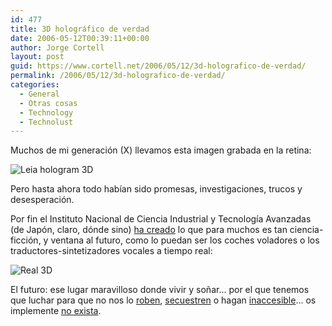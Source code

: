 ```yaml
---
id: 477
title: 3D holográfico de verdad
date: 2006-05-12T00:39:11+00:00
author: Jorge Cortell
layout: post
guid: https://www.cortell.net/2006/05/12/3d-holografico-de-verdad/
permalink: /2006/05/12/3d-holografico-de-verdad/
categories:
  - General
  - Otras cosas
  - Technology
  - Technolust
---
```

Muchos de mi generación (X) llevamos esta imagen grabada en la retina:

![Leia hologram 3D](https://www.sgmt.at/ReferE/leia.jpg "Leia hologram 3D")

Pero hasta ahora todo habí­an sido promesas, investigaciones, trucos y desesperación.

Por fin el Instituto Nacional de Ciencia Industrial y Tecnologí­a Avanzadas (de Japón, claro, dónde sino) <a target="_blank" title="AIST JP" href="https://www.aist.go.jp/aist_e/latest_research/2006/20060210/20060210.html">ha creado</a> lo que para muchos es tan ciencia-ficción, y ventana al futuro, como lo puedan ser los coches voladores o los traductores-sintetizadores vocales a tiempo real:

![Real 3D](https://www.aist.go.jp/aist_e/latest_research/2006/20060210/fig3.jpg "Real 3D")

El futuro: ese lugar maravilloso donde vivir y soñar... por el que tenemos que luchar para que no nos lo <a target="_blank" title="Patentes" href="https://www.cortell.net/2006/05/11/-¿pensar-puede-infringir-patentes-caso-metabolites/">roben</a>, <a target="_blank" title="estándares abiertos" href="https://www.estandaresabiertos.org/">secuestren</a> o hagan <a target="_blank" title="Neutralidad" href="https://www.neutralidad.es/">inaccesible</a>... os implemente <a target="_blank" title="Nukes" href="https://www.voltairenet.org/article120723.html">no exista</a>.